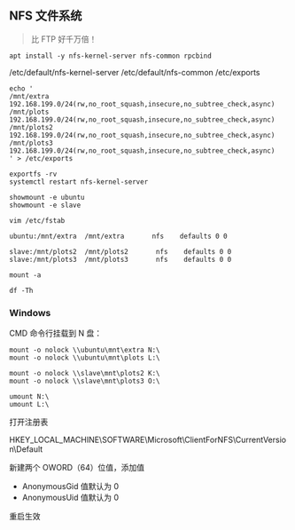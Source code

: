 ## NFS 文件系统

> 比 FTP 好千万倍！

```shell
apt install -y nfs-kernel-server nfs-common rpcbind
```

/etc/default/nfs-kernel-server
/etc/default/nfs-common
/etc/exports

<!-- /mnt       192.168.199.0/24(rw,no_root_squash,fsid=0,insecure,no_subtree_check,async) -->

```shell
echo '
/mnt/extra       192.168.199.0/24(rw,no_root_squash,insecure,no_subtree_check,async)
/mnt/plots       192.168.199.0/24(rw,no_root_squash,insecure,no_subtree_check,async)
/mnt/plots2       192.168.199.0/24(rw,no_root_squash,insecure,no_subtree_check,async)
/mnt/plots3       192.168.199.0/24(rw,no_root_squash,insecure,no_subtree_check,async)
' > /etc/exports
```

```shell
exportfs -rv
systemctl restart nfs-kernel-server
```

```shell
showmount -e ubuntu
showmount -e slave
```

```shell
vim /etc/fstab
```

```
ubuntu:/mnt/extra  /mnt/extra       nfs    defaults 0 0
```

```
slave:/mnt/plots2  /mnt/plots2       nfs    defaults 0 0
slave:/mnt/plots3  /mnt/plots3       nfs    defaults 0 0
```

```shell
mount -a
```

```shell
df -Th
```

### Windows

CMD 命令行挂载到 N 盘：

```shell
mount -o nolock \\ubuntu\mnt\extra N:\
mount -o nolock \\ubuntu\mnt\plots L:\

mount -o nolock \\slave\mnt\plots2 K:\
mount -o nolock \\slave\mnt\plots3 O:\
```

```shell
umount N:\
umount L:\
```

打开注册表

HKEY_LOCAL_MACHINE\SOFTWARE\Microsoft\ClientForNFS\CurrentVersion\Default

新建两个 OWORD（64）位值，添加值

- AnonymousGid 值默认为 0
- AnonymousUid 值默认为 0

重启生效

```shell

```

```shell

```

```shell

```

```shell

```

```shell

```

```shell

```

```shell

```

```shell

```

```shell

```

```shell

```

